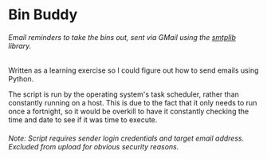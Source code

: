 # Bin Buddy
###### Email reminders to take the bins out, sent via GMail using the [smtplib](https://docs.python.org/3/library/smtplib.html) library.

Written as a learning exercise so I could figure out how to send emails using Python.
 
The script is run by the operating system's task scheduler, rather than constantly running on a host. This is due to the fact that it only needs to run once a fortnight, so it would be overkill to have it constantly checking the time and date to see if it was time to execute.
 
###### Note: Script requires sender login credentials and target email address. Excluded from upload for obvious security reasons.